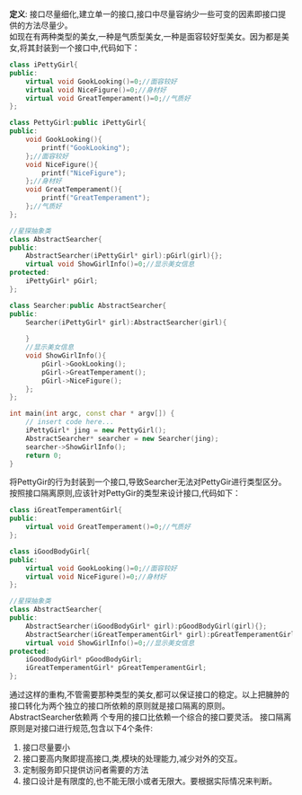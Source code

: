 **定义**:  接口尽量细化,建立单一的接口,接口中尽量容纳少一些可变的因素即接口提供的方法尽量少。  
如现在有两种类型的美女,一种是气质型美女,一种是面容较好型美女。因为都是美女,将其封装到一个接口中,代码如下：
```cpp
class iPettyGirl{
public:
    virtual void GookLooking()=0;//面容较好
    virtual void NiceFigure()=0;//身材好
    virtual void GreatTemperament()=0;//气质好
};

class PettyGirl:public iPettyGirl{
public:
    void GookLooking(){
        printf("GookLooking");
    };//面容较好
    void NiceFigure(){
        printf("NiceFigure");
    };//身材好
    void GreatTemperament(){
        printf("GreatTemperament");
    };//气质好
};

//星探抽象类
class AbstractSearcher{
public:
    AbstractSearcher(iPettyGirl* girl):pGirl(girl){};
    virtual void ShowGirlInfo()=0;//显示美女信息
protected:
    iPettyGirl* pGirl;
};

class Searcher:public AbstractSearcher{
public:
    Searcher(iPettyGirl* girl):AbstractSearcher(girl){
        
    }
    //显示美女信息
    void ShowGirlInfo(){
        pGirl->GookLooking();
        pGirl->GreatTemperament();
        pGirl->NiceFigure();
    };
};

int main(int argc, const char * argv[]) {
    // insert code here...
    iPettyGirl* jing = new PettyGirl();
    AbstractSearcher* searcher = new Searcher(jing);
    searcher->ShowGirlInfo();
    return 0;
}
```
将PettyGir的行为封装到一个接口,导致Searcher无法对PettyGir进行类型区分。按照接口隔离原则,应该针对PettyGir的类型来设计接口,代码如下：
```cpp
class iGreatTemperamentGirl{
public:
    virtual void GreatTemperament()=0;//气质好
};

class iGoodBodyGirl{
public:
    virtual void GookLooking()=0;//面容较好
    virtual void NiceFigure()=0;//身材好
};

//星探抽象类
class AbstractSearcher{
public:
    AbstractSearcher(iGoodBodyGirl* girl):pGoodBodyGirl(girl){};
    AbstractSearcher(iGreatTemperamentGirl* girl):pGreatTemperamentGirl(girl){};
    virtual void ShowGirlInfo()=0;//显示美女信息
protected:
    iGoodBodyGirl* pGoodBodyGirl;
    iGreatTemperamentGirl* pGreatTemperamentGirl;
};
```
通过这样的重构,不管需要那种类型的美女,都可以保证接口的稳定。以上把臃肿的接口转化为两个独立的接口所依赖的原则就是接口隔离的原则。AbstractSearcher依赖两
个专用的接口比依赖一个综合的接口要灵活。
接口隔离原则是对接口进行规范,包含以下4个条件:
1. 接口尽量要小
2. 接口要高内聚即提高接口,类,模块的处理能力,减少对外的交互。
3. 定制服务即只提供访问者需要的方法
4. 接口设计是有限度的,也不能无限小或者无限大。要根据实际情况来判断。
